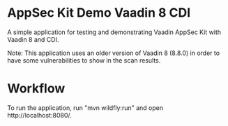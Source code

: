 AppSec Kit Demo Vaadin 8 CDI
===============================

A simple application for testing and demonstrating Vaadin AppSec Kit with Vaadin 8 and CDI.

Note: This application uses an older version of Vaadin 8 (8.8.0) in order to have
some vulnerabilities to show in the scan results.

Workflow
========

To run the application, run "mvn wildfly:run" and open http://localhost:8080/.
